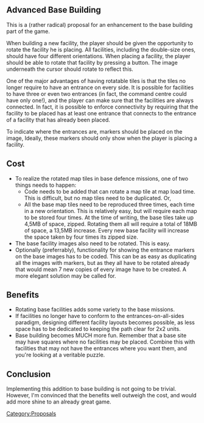 ## Advanced Base Building

This is a (rather radical) proposal for an enhancement to the base
building part of the game.

When building a new facility, the player should be given the opportunity
to rotate the facility he is placing. All facilities, including the
double-size ones, should have four different orientations. When placing
a facility, the player should be able to rotate that facility by
pressing a button. The image underneath the cursor should rotate to
reflect this.

One of the major advantages of having rotatable tiles is that the tiles
no longer require to have an entrance on every side. It is possible for
facilities to have three or even two entrances (in fact, the command
centre could have only one!), and the player can make sure that the
facilities are always connected. In fact, it is possible to enforce
connectivity by requiring that the facility to be placed has at least
one entrance that connects to the entrance of a facility that has
already been placed.

To indicate where the entrances are, markers should be placed on the
image, Ideally, these markers should only show when the player is
placing a facility.

## Cost

- To realize the rotated map tiles in base defence missions, one of two
  things needs to happen:
  - Code needs to be added that can rotate a map tile at map load time.
    This is difficult, but no map tiles need to be duplicated. Or,
  - All the base map tiles need to be reproduced three times, each time
    in a new orientation. This is relatively easy, but will require each
    map to be stored four times. At the time of writing, the base tiles
    take up 4,5MB of space, zipped. Rotating them all will require a
    total of 18MB of space, a 13,5MB increase. Every new base facility
    will increase the space taken by four times its zipped size.
- The base facility images also need to be rotated. This is easy.
- Optionally (preferrably), functionality for showing the entrance
  markers on the base images has to be coded. This can be as easy as
  duplicating all the images with markers, but as they all have to be
  rotated already that would mean 7 new copies of every image have to be
  created. A more elegant solution may be called for.

## Benefits

- Rotating base facilities adds some variety to the base missions.
- If facilities no longer have to conform to the entrances-on-all-sides
  paradigm, designing different facility layouts becomes possible, as
  less space has to be dedicated to keeping the path clear for 2x2
  units.
- Base building becomes MUCH more fun. Remember that a base site may
  have squares where no facilities may be placed. Combine this with
  facilities that may not have the entrances where you want them, and
  you're looking at a veritable puzzle.

## Conclusion

Implementing this addition to base building is not going to be trivial.
However, I'm convinced that the benefits well outweigh the cost, and
would add more shine to an already great game.

[Category:Proposals](Category:Proposals "wikilink")